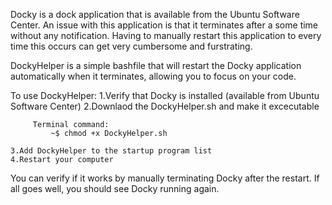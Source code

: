 Docky is a dock application that is available from the Ubuntu Software Center.  An issue with this application is that it terminates after a some time without any notification.  Having to manually restart this application to every time this occurs can get very cumbersome and furstrating.

DockyHelper is a simple bashfile that will restart the Docky application automatically when it terminates, allowing you to focus on your code.  

To use DockyHelper:
    1.Verify that Docky is installed (available from Ubuntu Software Center)
    2.Downlaod the DockyHelper.sh and make it excecutable

         Terminal command:
             ~$ chmod +x DockyHelper.sh

    3.Add DockyHelper to the startup program list
    4.Restart your computer

You can verify if it works by manually terminating Docky after the restart. If all goes well, you should see Docky running again.
